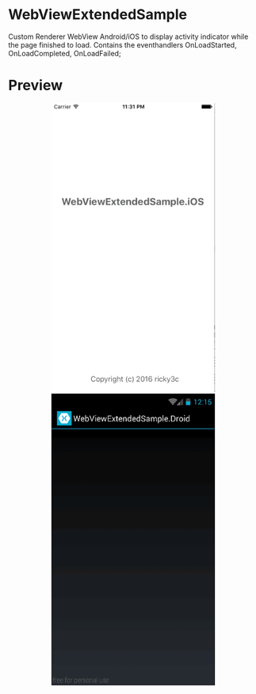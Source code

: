 # WebViewExtendedSample

Custom Renderer WebView Android/iOS to display activity indicator while the page finished to load.
Contains the eventhandlers OnLoadStarted, OnLoadCompleted, OnLoadFailed;

# Preview

<p align="center">
  <img src="/Images/iOSGif.gif" width="330"/>
  <img src="/Images/AndroidGif.gif" width="330"/>
</p>
